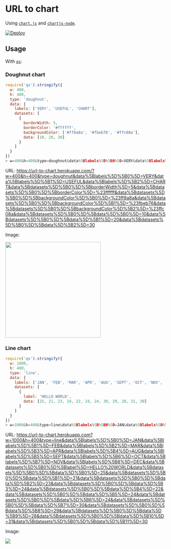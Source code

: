 # URL to chart

Using [`chart.js`](https://github.com/chartjs/Chart.js) and [`chartjs-node`](https://github.com/vmpowerio/chartjs-node).

[![Deploy](https://www.herokucdn.com/deploy/button.svg)](https://heroku.com/deploy)

## Usage

With [`qs`](https://github.com/ljharb/qs):

### Doughnut chart

```js
require('qs').stringify({
  w: 400,
  h: 400,
  type: 'doughnut',
  data: {
    labels: ['VERY', 'USEFUL', 'CHART'],
    datasets: [
      {
        borderWidth: 5,
        borderColor: '#ffffff',
        backgroundColor: ['#ff8a8a', '#fbeb76', '#ffc08a'],
        data: [10, 20, 30]
      }
    ]
  }
})
> w=400&h=400&type=doughnut&data%5Blabels%5D%5B0%5D=VERY&data%5Blabels%5D%5B1%5D=USEFUL&data%5Blabels%5D%5B2%5D=CHART&data%5Bdatasets%5D%5B0%5D%5BborderWidth%5D=5&data%5Bdatasets%5D%5B0%5D%5BborderColor%5D=%23ffffff&data%5Bdatasets%5D%5B0%5D%5BbackgroundColor%5D%5B0%5D=%23ff8a8a&data%5Bdatasets%5D%5B0%5D%5BbackgroundColor%5D%5B1%5D=%23fbeb76&data%5Bdatasets%5D%5B0%5D%5BbackgroundColor%5D%5B2%5D=%23ffc08a&data%5Bdatasets%5D%5B0%5D%5Bdata%5D%5B0%5D=10&data%5Bdatasets%5D%5B0%5D%5Bdata%5D%5B1%5D=20&data%5Bdatasets%5D%5B0%5D%5Bdata%5D%5B2%5D=30
```

URL: https://url-to-chart.herokuapp.com/?w=400&h=400&type=doughnut&data%5Blabels%5D%5B0%5D=VERY&data%5Blabels%5D%5B1%5D=USEFUL&data%5Blabels%5D%5B2%5D=CHART&data%5Bdatasets%5D%5B0%5D%5BborderWidth%5D=5&data%5Bdatasets%5D%5B0%5D%5BborderColor%5D=%23ffffff&data%5Bdatasets%5D%5B0%5D%5BbackgroundColor%5D%5B0%5D=%23ff8a8a&data%5Bdatasets%5D%5B0%5D%5BbackgroundColor%5D%5B1%5D=%23fbeb76&data%5Bdatasets%5D%5B0%5D%5BbackgroundColor%5D%5B2%5D=%23ffc08a&data%5Bdatasets%5D%5B0%5D%5Bdata%5D%5B0%5D=10&data%5Bdatasets%5D%5B0%5D%5Bdata%5D%5B1%5D=20&data%5Bdatasets%5D%5B0%5D%5Bdata%5D%5B2%5D=30

Image:

<img src="https://url-to-chart.herokuapp.com/?w=400&h=400&type=doughnut&data%5Blabels%5D%5B0%5D=VERY&data%5Blabels%5D%5B1%5D=USEFUL&data%5Blabels%5D%5B2%5D=CHART&data%5Bdatasets%5D%5B0%5D%5BborderWidth%5D=5&data%5Bdatasets%5D%5B0%5D%5BborderColor%5D=%23ffffff&data%5Bdatasets%5D%5B0%5D%5BbackgroundColor%5D%5B0%5D=%23ff8a8a&data%5Bdatasets%5D%5B0%5D%5BbackgroundColor%5D%5B1%5D=%23fbeb76&data%5Bdatasets%5D%5B0%5D%5BbackgroundColor%5D%5B2%5D=%23ffc08a&data%5Bdatasets%5D%5B0%5D%5Bdata%5D%5B0%5D=10&data%5Bdatasets%5D%5B0%5D%5Bdata%5D%5B1%5D=20&data%5Bdatasets%5D%5B0%5D%5Bdata%5D%5B2%5D=30" width="300">

### Line chart

```js
require('qs').stringify({
  w: 1000,
  h: 400,
  type: 'line',
  data: {
    labels: ['JAN', 'FEB', 'MAR', 'APR', 'AUG', 'SEPT', 'OCT', 'NOV', 'DEC'],
    datasets: [
      {
        label: 'HELLO WORLD',
        data: [25, 21, 23, 24, 22, 24, 24, 30, 29, 28, 31, 30]
      }
    ]
  }
})
> w=1000&h=400&type=line&data%5Blabels%5D%5B0%5D=JAN&data%5Blabels%5D%5B1%5D=FEB&data%5Blabels%5D%5B2%5D=MAR&data%5Blabels%5D%5B3%5D=APR&data%5Blabels%5D%5B4%5D=AUG&data%5Blabels%5D%5B5%5D=SEPT&data%5Blabels%5D%5B6%5D=OCT&data%5Blabels%5D%5B7%5D=NOV&data%5Blabels%5D%5B8%5D=DEC&data%5Bdatasets%5D%5B0%5D%5Blabel%5D=HELLO%20WORLD&data%5Bdatasets%5D%5B0%5D%5Bdata%5D%5B0%5D=25&data%5Bdatasets%5D%5B0%5D%5Bdata%5D%5B1%5D=21&data%5Bdatasets%5D%5B0%5D%5Bdata%5D%5B2%5D=23&data%5Bdatasets%5D%5B0%5D%5Bdata%5D%5B3%5D=24&data%5Bdatasets%5D%5B0%5D%5Bdata%5D%5B4%5D=22&data%5Bdatasets%5D%5B0%5D%5Bdata%5D%5B5%5D=24&data%5Bdatasets%5D%5B0%5D%5Bdata%5D%5B6%5D=24&data%5Bdatasets%5D%5B0%5D%5Bdata%5D%5B7%5D=30&data%5Bdatasets%5D%5B0%5D%5Bdata%5D%5B8%5D=29&data%5Bdatasets%5D%5B0%5D%5Bdata%5D%5B9%5D=28&data%5Bdatasets%5D%5B0%5D%5Bdata%5D%5B10%5D=31&data%5Bdatasets%5D%5B0%5D%5Bdata%5D%5B11%5D=30
```

URL: https://url-to-chart.herokuapp.com?w=1000&h=400&type=line&data%5Blabels%5D%5B0%5D=JAN&data%5Blabels%5D%5B1%5D=FEB&data%5Blabels%5D%5B2%5D=MAR&data%5Blabels%5D%5B3%5D=APR&data%5Blabels%5D%5B4%5D=AUG&data%5Blabels%5D%5B5%5D=SEPT&data%5Blabels%5D%5B6%5D=OCT&data%5Blabels%5D%5B7%5D=NOV&data%5Blabels%5D%5B8%5D=DEC&data%5Bdatasets%5D%5B0%5D%5Blabel%5D=HELLO%20WORLD&data%5Bdatasets%5D%5B0%5D%5Bdata%5D%5B0%5D=25&data%5Bdatasets%5D%5B0%5D%5Bdata%5D%5B1%5D=21&data%5Bdatasets%5D%5B0%5D%5Bdata%5D%5B2%5D=23&data%5Bdatasets%5D%5B0%5D%5Bdata%5D%5B3%5D=24&data%5Bdatasets%5D%5B0%5D%5Bdata%5D%5B4%5D=22&data%5Bdatasets%5D%5B0%5D%5Bdata%5D%5B5%5D=24&data%5Bdatasets%5D%5B0%5D%5Bdata%5D%5B6%5D=24&data%5Bdatasets%5D%5B0%5D%5Bdata%5D%5B7%5D=30&data%5Bdatasets%5D%5B0%5D%5Bdata%5D%5B8%5D=29&data%5Bdatasets%5D%5B0%5D%5Bdata%5D%5B9%5D=28&data%5Bdatasets%5D%5B0%5D%5Bdata%5D%5B10%5D=31&data%5Bdatasets%5D%5B0%5D%5Bdata%5D%5B11%5D=30

Image:

![](https://url-to-chart.herokuapp.com?w=1000&h=400&type=line&data%5Blabels%5D%5B0%5D=JAN&data%5Blabels%5D%5B1%5D=FEB&data%5Blabels%5D%5B2%5D=MAR&data%5Blabels%5D%5B3%5D=APR&data%5Blabels%5D%5B4%5D=AUG&data%5Blabels%5D%5B5%5D=SEPT&data%5Blabels%5D%5B6%5D=OCT&data%5Blabels%5D%5B7%5D=NOV&data%5Blabels%5D%5B8%5D=DEC&data%5Bdatasets%5D%5B0%5D%5Blabel%5D=HELLO%20WORLD&data%5Bdatasets%5D%5B0%5D%5Bdata%5D%5B0%5D=25&data%5Bdatasets%5D%5B0%5D%5Bdata%5D%5B1%5D=21&data%5Bdatasets%5D%5B0%5D%5Bdata%5D%5B2%5D=23&data%5Bdatasets%5D%5B0%5D%5Bdata%5D%5B3%5D=24&data%5Bdatasets%5D%5B0%5D%5Bdata%5D%5B4%5D=22&data%5Bdatasets%5D%5B0%5D%5Bdata%5D%5B5%5D=24&data%5Bdatasets%5D%5B0%5D%5Bdata%5D%5B6%5D=24&data%5Bdatasets%5D%5B0%5D%5Bdata%5D%5B7%5D=30&data%5Bdatasets%5D%5B0%5D%5Bdata%5D%5B8%5D=29&data%5Bdatasets%5D%5B0%5D%5Bdata%5D%5B9%5D=28&data%5Bdatasets%5D%5B0%5D%5Bdata%5D%5B10%5D=31&data%5Bdatasets%5D%5B0%5D%5Bdata%5D%5B11%5D=30)
